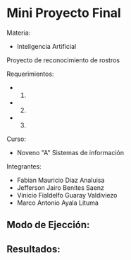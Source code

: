 # Mini Proyecto Final

Materia:

 - Inteligencia Artificial


Proyecto de reconocimiento de rostros

Requerimientos:

 - 1.
 - 2.
 - 3.



Curso:
 - Noveno "A" Sistemas de información

Integrantes:

- Fabian Mauricio Diaz Analuisa
- Jefferson Jairo Benites Saenz
- Vinicio Fialdelfo Guaray Valdiviezo
- Marco Antonio Ayala Lituma

Modo de Ejección:
 - 

Resultados:
 - 
